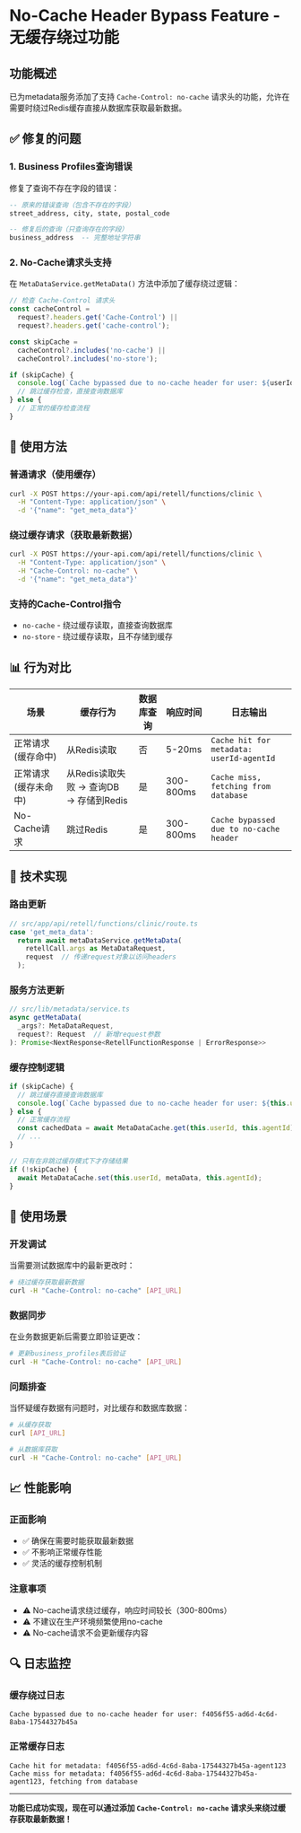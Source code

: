 # No-Cache Header Bypass Feature - 无缓存绕过功能

## 功能概述

已为metadata服务添加了支持 `Cache-Control: no-cache` 请求头的功能，允许在需要时绕过Redis缓存直接从数据库获取最新数据。

## ✅ 修复的问题

### 1. Business Profiles查询错误
修复了查询不存在字段的错误：
```sql
-- 原来的错误查询（包含不存在的字段）
street_address, city, state, postal_code

-- 修复后的查询（只查询存在的字段）
business_address  -- 完整地址字符串
```

### 2. No-Cache请求头支持
在 `MetaDataService.getMetaData()` 方法中添加了缓存绕过逻辑：

```typescript
// 检查 Cache-Control 请求头
const cacheControl = 
  request?.headers.get('Cache-Control') || 
  request?.headers.get('cache-control');

const skipCache = 
  cacheControl?.includes('no-cache') || 
  cacheControl?.includes('no-store');

if (skipCache) {
  console.log(`Cache bypassed due to no-cache header for user: ${userId}`);
  // 跳过缓存检查，直接查询数据库
} else {
  // 正常的缓存检查流程
}
```

## 🚀 使用方法

### 普通请求（使用缓存）
```bash
curl -X POST https://your-api.com/api/retell/functions/clinic \
  -H "Content-Type: application/json" \
  -d '{"name": "get_meta_data"}'
```

### 绕过缓存请求（获取最新数据）
```bash
curl -X POST https://your-api.com/api/retell/functions/clinic \
  -H "Content-Type: application/json" \
  -H "Cache-Control: no-cache" \
  -d '{"name": "get_meta_data"}'
```

### 支持的Cache-Control指令
- `no-cache` - 绕过缓存读取，直接查询数据库
- `no-store` - 绕过缓存读取，且不存储到缓存

## 📊 行为对比

| 场景 | 缓存行为 | 数据库查询 | 响应时间 | 日志输出 |
|------|----------|------------|----------|----------|
| 正常请求 (缓存命中) | 从Redis读取 | 否 | 5-20ms | `Cache hit for metadata: userId-agentId` |
| 正常请求 (缓存未命中) | 从Redis读取失败 → 查询DB → 存储到Redis | 是 | 300-800ms | `Cache miss, fetching from database` |
| No-Cache请求 | 跳过Redis | 是 | 300-800ms | `Cache bypassed due to no-cache header` |

## 🔧 技术实现

### 路由更新
```typescript
// src/app/api/retell/functions/clinic/route.ts
case 'get_meta_data':
  return await metaDataService.getMetaData(
    retellCall.args as MetaDataRequest,
    request  // 传递request对象以访问headers
  );
```

### 服务方法更新
```typescript
// src/lib/metadata/service.ts
async getMetaData(
  _args?: MetaDataRequest,
  request?: Request  // 新增request参数
): Promise<NextResponse<RetellFunctionResponse | ErrorResponse>>
```

### 缓存控制逻辑
```typescript
if (skipCache) {
  // 跳过缓存直接查询数据库
  console.log(`Cache bypassed due to no-cache header for user: ${this.userId}`);
} else {
  // 正常缓存流程
  const cachedData = await MetaDataCache.get(this.userId, this.agentId);
  // ...
}

// 只有在非跳过缓存模式下才存储结果
if (!skipCache) {
  await MetaDataCache.set(this.userId, metaData, this.agentId);
}
```

## 🎯 使用场景

### 开发调试
当需要测试数据库中的最新更改时：
```bash
# 绕过缓存获取最新数据
curl -H "Cache-Control: no-cache" [API_URL]
```

### 数据同步
在业务数据更新后需要立即验证更改：
```bash
# 更新business_profiles表后验证
curl -H "Cache-Control: no-cache" [API_URL]
```

### 问题排查
当怀疑缓存数据有问题时，对比缓存和数据库数据：
```bash
# 从缓存获取
curl [API_URL]

# 从数据库获取  
curl -H "Cache-Control: no-cache" [API_URL]
```

## 📈 性能影响

### 正面影响
- ✅ 确保在需要时能获取最新数据
- ✅ 不影响正常缓存性能
- ✅ 灵活的缓存控制机制

### 注意事项
- ⚠️ No-cache请求绕过缓存，响应时间较长（300-800ms）
- ⚠️ 不建议在生产环境频繁使用no-cache
- ⚠️ No-cache请求不会更新缓存内容

## 🔍 日志监控

### 缓存绕过日志
```
Cache bypassed due to no-cache header for user: f4056f55-ad6d-4c6d-8aba-17544327b45a
```

### 正常缓存日志
```
Cache hit for metadata: f4056f55-ad6d-4c6d-8aba-17544327b45a-agent123
Cache miss for metadata: f4056f55-ad6d-4c6d-8aba-17544327b45a-agent123, fetching from database
```

---

**功能已成功实现，现在可以通过添加 `Cache-Control: no-cache` 请求头来绕过缓存获取最新数据！**